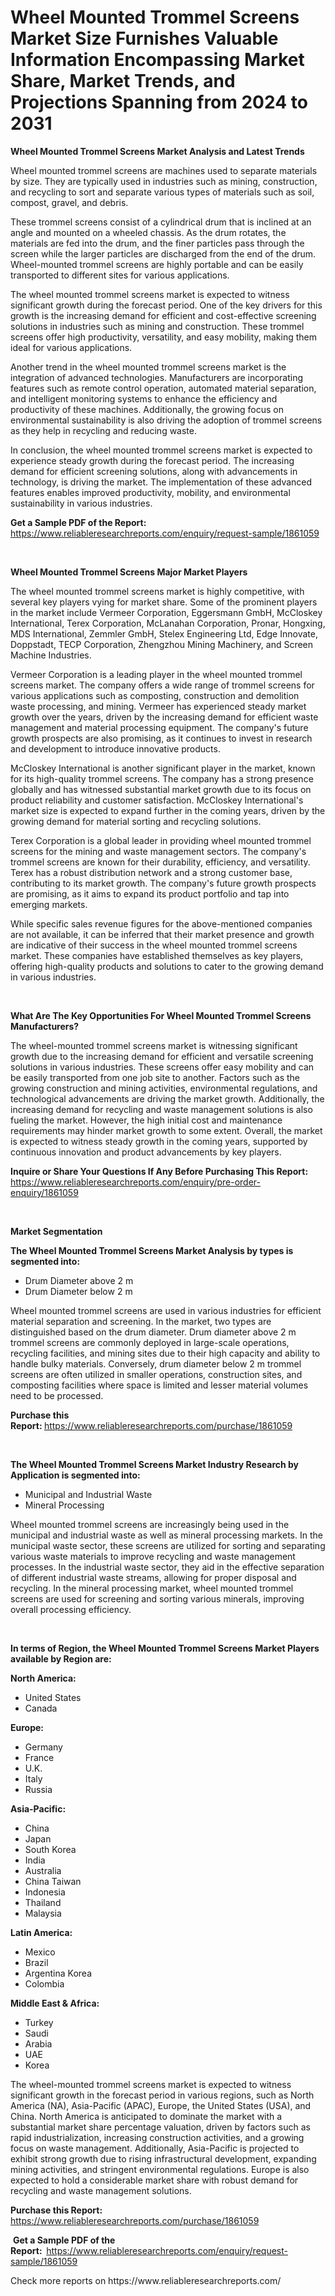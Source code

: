 <p><h1>Wheel Mounted Trommel Screens Market Size Furnishes Valuable Information Encompassing Market Share, Market Trends, and Projections Spanning from 2024 to 2031</h1></p><p><strong>Wheel Mounted Trommel Screens Market Analysis and Latest Trends</strong></p>
<p><p>Wheel mounted trommel screens are machines used to separate materials by size. They are typically used in industries such as mining, construction, and recycling to sort and separate various types of materials such as soil, compost, gravel, and debris.</p><p>These trommel screens consist of a cylindrical drum that is inclined at an angle and mounted on a wheeled chassis. As the drum rotates, the materials are fed into the drum, and the finer particles pass through the screen while the larger particles are discharged from the end of the drum. Wheel-mounted trommel screens are highly portable and can be easily transported to different sites for various applications.</p><p>The wheel mounted trommel screens market is expected to witness significant growth during the forecast period. One of the key drivers for this growth is the increasing demand for efficient and cost-effective screening solutions in industries such as mining and construction. These trommel screens offer high productivity, versatility, and easy mobility, making them ideal for various applications.</p><p>Another trend in the wheel mounted trommel screens market is the integration of advanced technologies. Manufacturers are incorporating features such as remote control operation, automated material separation, and intelligent monitoring systems to enhance the efficiency and productivity of these machines. Additionally, the growing focus on environmental sustainability is also driving the adoption of trommel screens as they help in recycling and reducing waste.</p><p>In conclusion, the wheel mounted trommel screens market is expected to experience steady growth during the forecast period. The increasing demand for efficient screening solutions, along with advancements in technology, is driving the market. The implementation of these advanced features enables improved productivity, mobility, and environmental sustainability in various industries.</p></p>
<p><strong>Get a Sample PDF of the Report:&nbsp;</strong> <a href="https://www.reliableresearchreports.com/enquiry/request-sample/1861059">https://www.reliableresearchreports.com/enquiry/request-sample/1861059</a></p>
<p>&nbsp;</p>
<p><strong>Wheel Mounted Trommel Screens Major Market Players</strong></p>
<p><p>The wheel mounted trommel screens market is highly competitive, with several key players vying for market share. Some of the prominent players in the market include Vermeer Corporation, Eggersmann GmbH, McCloskey International, Terex Corporation, McLanahan Corporation, Pronar, Hongxing, MDS International, Zemmler GmbH, Stelex Engineering Ltd, Edge Innovate, Doppstadt, TECP Corporation, Zhengzhou Mining Machinery, and Screen Machine Industries.</p><p>Vermeer Corporation is a leading player in the wheel mounted trommel screens market. The company offers a wide range of trommel screens for various applications such as composting, construction and demolition waste processing, and mining. Vermeer has experienced steady market growth over the years, driven by the increasing demand for efficient waste management and material processing equipment. The company's future growth prospects are also promising, as it continues to invest in research and development to introduce innovative products.</p><p>McCloskey International is another significant player in the market, known for its high-quality trommel screens. The company has a strong presence globally and has witnessed substantial market growth due to its focus on product reliability and customer satisfaction. McCloskey International's market size is expected to expand further in the coming years, driven by the growing demand for material sorting and recycling solutions.</p><p>Terex Corporation is a global leader in providing wheel mounted trommel screens for the mining and waste management sectors. The company's trommel screens are known for their durability, efficiency, and versatility. Terex has a robust distribution network and a strong customer base, contributing to its market growth. The company's future growth prospects are promising, as it aims to expand its product portfolio and tap into emerging markets.</p><p>While specific sales revenue figures for the above-mentioned companies are not available, it can be inferred that their market presence and growth are indicative of their success in the wheel mounted trommel screens market. These companies have established themselves as key players, offering high-quality products and solutions to cater to the growing demand in various industries.</p></p>
<p>&nbsp;</p>
<p><strong>What Are The Key Opportunities For Wheel Mounted Trommel Screens Manufacturers?</strong></p>
<p><p>The wheel-mounted trommel screens market is witnessing significant growth due to the increasing demand for efficient and versatile screening solutions in various industries. These screens offer easy mobility and can be easily transported from one job site to another. Factors such as the growing construction and mining activities, environmental regulations, and technological advancements are driving the market growth. Additionally, the increasing demand for recycling and waste management solutions is also fueling the market. However, the high initial cost and maintenance requirements may hinder market growth to some extent. Overall, the market is expected to witness steady growth in the coming years, supported by continuous innovation and product advancements by key players.</p></p>
<p><strong>Inquire or Share Your Questions If Any Before Purchasing This Report:</strong> <a href="https://www.reliableresearchreports.com/enquiry/pre-order-enquiry/1861059">https://www.reliableresearchreports.com/enquiry/pre-order-enquiry/1861059</a></p>
<p>&nbsp;</p>
<p><strong>Market Segmentation</strong></p>
<p><strong>The Wheel Mounted Trommel Screens Market Analysis by types is segmented into:</strong></p>
<p><ul><li>Drum Diameter above 2 m</li><li>Drum Diameter below 2 m</li></ul></p>
<p><p>Wheel mounted trommel screens are used in various industries for efficient material separation and screening. In the market, two types are distinguished based on the drum diameter. Drum diameter above 2 m trommel screens are commonly deployed in large-scale operations, recycling facilities, and mining sites due to their high capacity and ability to handle bulky materials. Conversely, drum diameter below 2 m trommel screens are often utilized in smaller operations, construction sites, and composting facilities where space is limited and lesser material volumes need to be processed.</p></p>
<p><strong>Purchase this Report:&nbsp;</strong><a href="https://www.reliableresearchreports.com/purchase/1861059">https://www.reliableresearchreports.com/purchase/1861059</a></p>
<p>&nbsp;</p>
<p><strong>The Wheel Mounted Trommel Screens Market Industry Research by Application is segmented into:</strong></p>
<p><ul><li>Municipal and Industrial Waste</li><li>Mineral Processing</li></ul></p>
<p><p>Wheel mounted trommel screens are increasingly being used in the municipal and industrial waste as well as mineral processing markets. In the municipal waste sector, these screens are utilized for sorting and separating various waste materials to improve recycling and waste management processes. In the industrial waste sector, they aid in the effective separation of different industrial waste streams, allowing for proper disposal and recycling. In the mineral processing market, wheel mounted trommel screens are used for screening and sorting various minerals, improving overall processing efficiency.</p></p>
<p>&nbsp;</p>
<p><strong>In terms of Region, the Wheel Mounted Trommel Screens Market Players available by Region are:</strong></p>
<p>
    <p> <strong> North America: </strong>
        <ul>
            <li>United States</li>
            <li>Canada</li>
        </ul>
        </p> 
    <p> <strong> Europe: </strong>
        <ul>
            <li>Germany</li>
            <li>France</li>
            <li>U.K.</li>
            <li>Italy</li>
            <li>Russia</li>
        </ul>
        </p> 
    <p> <strong> Asia-Pacific: </strong>
        <ul>
            <li>China</li>
            <li>Japan</li>
            <li>South Korea</li>
            <li>India</li>
            <li>Australia</li>
            <li>China Taiwan</li>
            <li>Indonesia</li>
            <li>Thailand</li>
            <li>Malaysia</li>
        </ul>
        </p> 
    <p> <strong> Latin America: </strong>
        <ul>
            <li>Mexico</li>
            <li>Brazil</li>
            <li>Argentina Korea</li>
            <li>Colombia</li>
        </ul>
        </p> 
    <p> <strong> Middle East & Africa: </strong>
        <ul>
            <li>Turkey</li>
            <li>Saudi</li>
            <li>Arabia</li>
            <li>UAE</li>
            <li>Korea</li>
        </ul>
    </p>
    </p>
<p><p>The wheel-mounted trommel screens market is expected to witness significant growth in the forecast period in various regions, such as North America (NA), Asia-Pacific (APAC), Europe, the United States (USA), and China. North America is anticipated to dominate the market with a substantial market share percentage valuation, driven by factors such as rapid industrialization, increasing construction activities, and a growing focus on waste management. Additionally, Asia-Pacific is projected to exhibit strong growth due to rising infrastructural development, expanding mining activities, and stringent environmental regulations. Europe is also expected to hold a considerable market share with robust demand for recycling and waste management solutions.</p></p>
<p><strong>Purchase this Report: </strong><a href="https://www.reliableresearchreports.com/purchase/1861059">https://www.reliableresearchreports.com/purchase/1861059</a></p>
<p>&nbsp;<strong>Get a Sample PDF of the Report:&nbsp;&nbsp;</strong><a href="https://www.reliableresearchreports.com/enquiry/request-sample/1861059">https://www.reliableresearchreports.com/enquiry/request-sample/1861059</a></p>
<p><strong></strong></p>
<p>Check more reports on https://www.reliableresearchreports.com/</p>